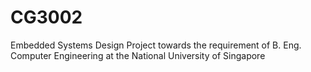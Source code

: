 # CG3002
Embedded Systems Design Project towards the requirement of B. Eng. Computer Engineering at the National University of Singapore
